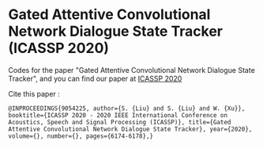 # Gated Attentive Convolutional Network Dialogue State Tracker (ICASSP 2020)

Codes for the paper "Gated Attentive Convolutional Network Dialogue State Tracker", and you can find our paper at [ICASSP 2020](https://ieeexplore.ieee.org/document/9054225)

Cite this paper :

```
@INPROCEEDINGS{9054225, author={S. {Liu} and S. {Liu} and W. {Xu}}, booktitle={ICASSP 2020 - 2020 IEEE International Conference on Acoustics, Speech and Signal Processing (ICASSP)}, title={Gated Attentive Convolutional Network Dialogue State Tracker}, year={2020}, volume={}, number={}, pages={6174-6178},}

```
